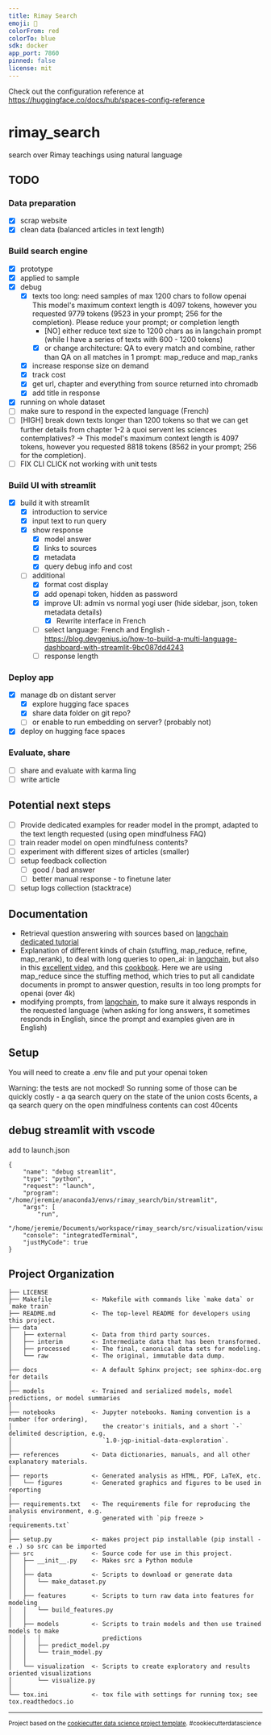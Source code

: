 ```yaml
---
title: Rimay Search
emoji: 🧘
colorFrom: red
colorTo: blue
sdk: docker
app_port: 7860
pinned: false
license: mit
---
```


Check out the configuration reference at https://huggingface.co/docs/hub/spaces-config-reference

rimay_search
==============================

search over Rimay teachings using natural language


TODO
------------

### Data preparation
  - [x] scrap website
  - [x] clean data (balanced articles in text length)

### Build search engine
  - [x] prototype
  - [x] applied to sample
  - [x] debug
    - [x] texts too long: need samples of max 1200 chars to follow openai
    This model's maximum context length is 4097 tokens, however you requested 9779 tokens (9523 in your prompt; 256 for the completion). Please reduce your prompt; or completion length
      - [NO] either reduce text size to 1200 chars as in langchain prompt (while I have a series of texts with 600 - 1200 tokens)
      - [x] or change architecture: QA to every match and combine, rather than QA on all matches in 1 prompt: map_reduce and map_ranks
    - [x] increase response size on demand
    - [X] track cost
    - [X] get url, chapter and everything from source returned into chromadb
    - [X] add title in response
  - [X] running on whole dataset
  - [ ] make sure to respond in the expected language (French)
  - [ ] [HIGH] break down texts longer than 1200 tokens so that we can get further details from chapter 1-2
  à quoi servent les sciences contemplatives? -> This model's maximum context length is 4097 tokens, however you requested 8818 tokens (8562 in your prompt; 256 for the completion).
- [ ] FIX CLI CLICK not working with unit tests

### Build UI with streamlit
  - [X] build it with streamlit
    - [X] introduction to service
    - [X] input text to run query
    - [X] show response
      - [X] model answer
      - [X] links to sources
      - [X] metadata
      - [X] query debug info and cost
    - [ ] additional 
      - [X] format cost display
      - [X] add openapi token, hidden as password
      - [X] improve UI: admin vs normal yogi user (hide sidebar, json, token metadata details)
        - [X] Rewrite interface in French  
      - [ ] select language: French and English - https://blog.devgenius.io/how-to-build-a-multi-language-dashboard-with-streamlit-9bc087dd4243
      - [ ] response length

### Deploy app
- [X] manage db on distant server 
  - [X] explore hugging face spaces
  - [X] share data folder on git repo? 
  - [ ] or enable to run embedding on server? (probably not)
- [X] deploy on hugging face spaces

### Evaluate, share
- [ ] share and evaluate with karma ling
- [ ] write article 

Potential next steps
------------
- [ ] Provide dedicated examples for reader model in the prompt, adapted to the text length requested (using open mindfulness FAQ)
- [ ] train reader model on open mindfulness contents?
- [ ] experiment with different sizes of articles (smaller) 
- [ ] setup feedback collection
  - [ ] good / bad answer
  - [ ] better manual response - to finetune later
- [ ] setup logs collection (stacktrace) 

Documentation
------------
- Retrieval question answering with sources based on [langchain dedicated tutorial](https://python.langchain.com/en/latest/modules/chains/index_examples/vector_db_qa_with_sources.html)
- Explanation of different kinds of chain (stuffing, map_reduce, refine, map_rerank), to deal with long queries to open_ai: in [langchain](https://python.langchain.com/en/latest/modules/chains/index_examples/qa_with_sources.html), but also in this [excellent video](https://www.youtube.com/watch?v=), and this [cookbook](https://github.com/gkamradt/langchain-tutorials/blob/main/LangChain%20Cookbook.ipynb). Here we are using map_reduce since the stuffing method, which tries to put all candidate documents in prompt to answer question, results in too long prompts for openai (over 4k) 
- modifying prompts, from [langchain](https://python.langchain.com/en/latest/modules/prompts/prompt_templates/getting_started.html), to make sure it always responds in the requested language (when asking for long answers, it sometimes responds in English, since the prompt and examples given are in English)



Setup
------------
You will need to create a .env file and put your openai token

Warning: the tests are not mocked! So running some of those can be quickly costly - a qa search query on the state of the union costs 6cents, a qa search query on the open mindfulness contents can cost 40cents

## debug streamlit with vscode
add to launch.json
```
{
    "name": "debug streamlit",
    "type": "python",
    "request": "launch",
    "program": "/home/jeremie/anaconda3/envs/rimay_search/bin/streamlit",
    "args": [
        "run",
        "/home/jeremie/Documents/workspace/rimay_search/src/visualization/visualize.py"],
    "console": "integratedTerminal",
    "justMyCode": true
}
```
Project Organization
------------

    ├── LICENSE
    ├── Makefile           <- Makefile with commands like `make data` or `make train`
    ├── README.md          <- The top-level README for developers using this project.
    ├── data
    │   ├── external       <- Data from third party sources.
    │   ├── interim        <- Intermediate data that has been transformed.
    │   ├── processed      <- The final, canonical data sets for modeling.
    │   └── raw            <- The original, immutable data dump.
    │
    ├── docs               <- A default Sphinx project; see sphinx-doc.org for details
    │
    ├── models             <- Trained and serialized models, model predictions, or model summaries
    │
    ├── notebooks          <- Jupyter notebooks. Naming convention is a number (for ordering),
    │                         the creator's initials, and a short `-` delimited description, e.g.
    │                         `1.0-jqp-initial-data-exploration`.
    │
    ├── references         <- Data dictionaries, manuals, and all other explanatory materials.
    │
    ├── reports            <- Generated analysis as HTML, PDF, LaTeX, etc.
    │   └── figures        <- Generated graphics and figures to be used in reporting
    │
    ├── requirements.txt   <- The requirements file for reproducing the analysis environment, e.g.
    │                         generated with `pip freeze > requirements.txt`
    │
    ├── setup.py           <- makes project pip installable (pip install -e .) so src can be imported
    ├── src                <- Source code for use in this project.
    │   ├── __init__.py    <- Makes src a Python module
    │   │
    │   ├── data           <- Scripts to download or generate data
    │   │   └── make_dataset.py
    │   │
    │   ├── features       <- Scripts to turn raw data into features for modeling
    │   │   └── build_features.py
    │   │
    │   ├── models         <- Scripts to train models and then use trained models to make
    │   │   │                 predictions
    │   │   ├── predict_model.py
    │   │   └── train_model.py
    │   │
    │   └── visualization  <- Scripts to create exploratory and results oriented visualizations
    │       └── visualize.py
    │
    └── tox.ini            <- tox file with settings for running tox; see tox.readthedocs.io


--------

<p><small>Project based on the <a target="_blank" href="https://drivendata.github.io/cookiecutter-data-science/">cookiecutter data science project template</a>. #cookiecutterdatascience</small></p>
